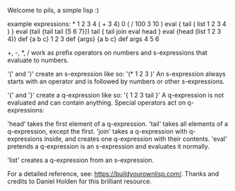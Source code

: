 Welcome to pils, a simple lisp :)

example expressions:
    * 1 2 3 4 ( + 3 4) 0
    ( / 100 3 10 )
    eval { tail ( list 1 2 3 4 ) }
    eval (tail {tail tail {5 6 7}})
    tail { tail join eval head }
    eval {head (list 1 2 3 4)}
    def {a b c} 1 2 3
    def {args} {a b c}
    def args 4 5 6

+, -, *, / work as prefix operators on numbers
    and s-expressions that evaluate to numbers.

'(' and ')' create an s-expression like so: '(* 1 2 3 )'
    An s-expression always starts with an operator and
    is followed by numbers or other s-expressions.

'{' and '}' create a q-expression like so: '{ 1 2 3 tail }'
    A q-expression is not evaluated and can contain anything.
    Special operators act on q-expressions:

'head' takes the first element of a q-expression.
'tail' takes all elements of a q-expression, except the first.
'join' takes a q-expression with q-expressions inside, and
    creates one q-expression with their contents.
'eval' pretends a q-expression is an s-expression and
    evaluates it normally.

'list' creates a q-expression from an s-expression.

For a detailed reference, see: https://buildyourownlisp.com/.
Thanks and credits to Daniel Holden for this brilliant resource.
